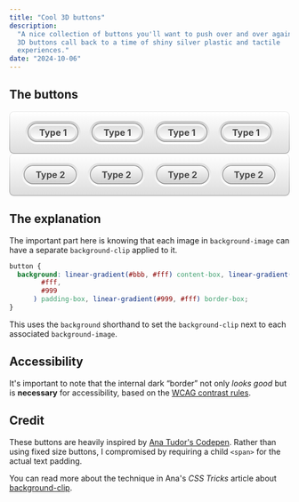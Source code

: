 ```yaml
---
title: "Cool 3D buttons"
description:
  "A nice collection of buttons you'll want to push over and over again. These
  3D buttons call back to a time of shiny silver plastic and tactile
  experiences."
date: "2024-10-06"
---
```


## The buttons

<div class="flex flex-column gap3">
  <div class="toybox-toy">
    <button type="button" data-type="1"><span>Type 1</span></button>
    <button type="button" data-type="1"><span>Type 1</span></button>
    <button type="button" data-type="1"><span>Type 1</span></button>
    <button type="button" data-type="1"><span>Type 1</span></button>
  </div>
  <div class="toybox-toy">
    <button type="button" data-type="2"><span>Type 2</span></button>
    <button type="button" data-type="2"><span>Type 2</span></button>
    <button type="button" data-type="2"><span>Type 2</span></button>
    <button type="button" data-type="2"><span>Type 2</span></button>
  </div>
</div>

## The explanation

The important part here is knowing that each image in `background-image` can
have a separate `background-clip` applied to it.

```css
button {
  background: linear-gradient(#bbb, #fff) content-box, linear-gradient(
        #fff,
        #999
      ) padding-box, linear-gradient(#999, #fff) border-box;
}
```

This uses the `background` shorthand to set the `background-clip` next to each
associated `background-image`.

## Accessibility

It's important to note that the internal dark <q>border</q> not only _looks
good_ but is **necessary** for accessibility, based on the
[WCAG contrast rules](https://www.w3.org/WAI/WCAG21/Understanding/non-text-contrast).

## Credit

These buttons are heavily inspired by
[Ana Tudor's Codepen](https://codepen.io/thebabydino/pen/QWLJpOb). Rather than
using fixed size buttons, I compromised by requiring a child `<span>` for the
actual text padding.

You can read more about the technique in Ana's <i>CSS Tricks</i> article about
[background-clip](https://css-tricks.com/the-backgound-clip-property-and-use-cases/).

<style>
  .toybox-toy {
    --toybox-toy-base: calc(1rem / 4);
    --toybox-toy-line: 1px;
    display: flex;
    flex-wrap: wrap;
    align-items: center;
    justify-content: center;
    gap: 1rem;
    margin: 0;
    padding: 1rem;
    background: #ddd;
    color: #444;
    border-radius: 0.5rem;
    border: 1px solid transparent;
    background: linear-gradient(#fff, #ddd) padding-box,
      linear-gradient(#0001, #0006) border-box;
  }

  .toybox-toy button {
    all: unset;
    text-align: center;
    user-select: none;
    border: solid var(--toybox-toy-base) transparent;
    padding: calc(var(--toybox-toy-base) + var(--toybox-toy-line));
    border-radius: 9999px;
    box-shadow: inset 0 0 0 var(--toybox-toy-line) #777;
    transition: 50ms filter;
    text-shadow: 1px 1px 0 #f8f8f8;
    font-weight: bold;
    display: flex;
    justify-content: center;
    font-size: 1rem;
  }

  .toybox-toy button[data-type="1"] {
    background: linear-gradient(#ddd, #fff) content-box,
      linear-gradient(#fff, #ccc) padding-box,
      linear-gradient(#ccc, #fff) border-box;
  }

  .toybox-toy button[data-type="2"] {
    background: linear-gradient(#fff, #ccc) padding-box,
      linear-gradient(#ddd, #fff) border-box;
  }

  .toybox-toy button > span {
    display: block;
    padding: calc(1rem / 8) 1rem;
  }

  .toybox-toy button:focus-visible {
    outline: 2px solid;
    outline-offset: 1px;
  }

  .toybox-toy button:hover {
    filter: brightness(103%);
  }

  .toybox-toy button:active {
    filter: brightness(97%);
  }
</style>
